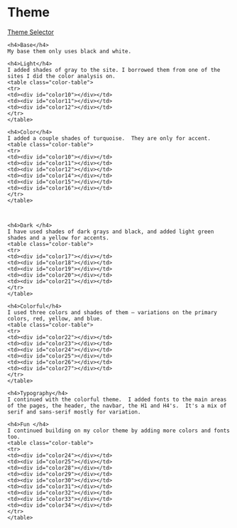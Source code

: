Theme
===============================
<div class="theme-text">
    <a href="theme-selector">Theme Selector</a> <br>

    <h4>Base</h4>
    My base them only uses black and white.

    <h4>Light</h4>
    I added shades of gray to the site. I borrowed them from one of the sites I did the color analysis on.
    <table class="color-table">
    <tr>
    <td><div id="color10"></div></td>
    <td><div id="color11"></div></td>
    <td><div id="color12"></div></td>
    </tr>
    </table>

    <h4>Color</h4>
    I added a couple shades of turquoise.  They are only for accent.
    <table class="color-table">
    <tr>
    <td><div id="color10"></div></td>
    <td><div id="color11"></div></td>
    <td><div id="color12"></div></td>
    <td><div id="color14"></div></td>
    <td><div id="color15"></div></td>
    <td><div id="color16"></div></td>
    </tr>
    </table>



    <h4>Dark </h4>
    I have used shades of dark grays and black, and added light green shades and a yellow for accents.
    <table class="color-table">
    <tr>
    <td><div id="color17"></div></td>
    <td><div id="color18"></div></td>
    <td><div id="color19"></div></td>
    <td><div id="color20"></div></td>
    <td><div id="color21"></div></td>
    </tr>
    </table>

    <h4>Colorful</h4>
    I used three colors and shades of them – variations on the primary colors, red, yellow, and blue.
    <table class="color-table">
    <tr>
    <td><div id="color22"></div></td>
    <td><div id="color23"></div></td>
    <td><div id="color24"></div></td>
    <td><div id="color25"></div></td>
    <td><div id="color26"></div></td>
    <td><div id="color27"></div></td>
    </tr>
    </table>

    <h4>Typography</h4>
    I continued with the colorful theme.  I added fonts to the main areas of the pages, the header, the navbar, the H1 and H4's.  It's a mix of serif and sans-serif mostly for variation.

    <h4>Fun </h4>
    I continued building on my color theme by adding more colors and fonts too.
    <table class="color-table">
    <tr>
    <td><div id="color24"></div></td>
    <td><div id="color25"></div></td>
    <td><div id="color28"></div></td>
    <td><div id="color29"></div></td>
    <td><div id="color30"></div></td>
    <td><div id="color31"></div></td>
    <td><div id="color32"></div></td>
    <td><div id="color33"></div></td>
    <td><div id="color34"></div></td>
    </tr>
    </table>
</div>

